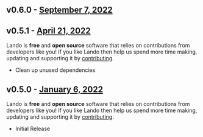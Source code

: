 ## v0.6.0 - [September 7, 2022](https://github.com/lando/mssql/releases/tag/v0.6.0)

## v0.5.1 - [April 21, 2022](https://github.com/lando/mssql/releases/tag/v0.5.1)

Lando is **free** and **open source** software that relies on contributions from developers like you! If you like Lando then help us spend more time making, updating and supporting it by [contributing](https://github.com/sponsors/lando).

* Clean up unused dependencies

## v0.5.0 - [January 6, 2022](https://github.com/lando/mssql/releases/tag/v0.5.0)

Lando is **free** and **open source** software that relies on contributions from developers like you! If you like Lando then help us spend more time making, updating and supporting it by [contributing](https://github.com/sponsors/lando).

* Initial Release
